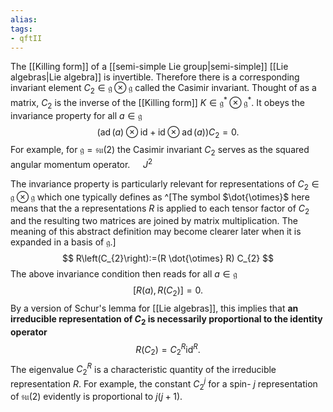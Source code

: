 ```yaml
---
alias:
tags:
- qftII
---
```

The [[Killing form]] of a [[semi-simple Lie group|semi-simple]] [[Lie algebras|Lie algebra]] is invertible. Therefore there is a corresponding invariant element $C_{2} \in \mathfrak{g} \otimes \mathfrak{g}$ called the Casimir invariant. Thought of as a matrix, $C_{2}$ is the inverse of the [[Killing form]] $K \in \mathfrak{g}^{*} \otimes \mathfrak{g}^{*}$. It obeys the invariance property for all $a \in \mathfrak{g}$
$$
(\operatorname{ad}(a) \otimes \mathrm{id}+\mathrm{id} \otimes \operatorname{ad}(a)) C_{2}=0 .
$$
For example, for $\mathfrak{g}=\mathfrak{s u}(2)$ the Casimir invariant $C_{2}$ serves as the squared angular momentum operator. $\quad{J}^{2}$

The invariance property is particularly relevant for representations of $C_{2} \in \mathfrak{g} \otimes \mathfrak{g}$ which one typically defines as ^[The symbol $\dot{\otimes}$ here means that the a representations $R$ is applied to each tensor factor of $C_{2}$ and the resulting two matrices are joined by matrix multiplication. The meaning of this abstract definition may become clearer later when it is expanded in a basis of $\mathfrak{g}$.]
$$
R\left(C_{2}\right):=(R \dot{\otimes} R) C_{2}
$$
The above invariance condition then reads for all $a \in \mathfrak{g}$
$$
\left[R(a), R\left(C_{2}\right)\right]=0 .
$$
By a version of Schur's lemma for [[Lie algebras]], this implies that **an irreducible representation of $C_{2}$ is necessarily proportional to the identity operator**
$$
R\left(C_{2}\right)=C_{2}^{R} \mathrm{id}^{R} .
$$
The eigenvalue $C_{2}^{R}$ is a characteristic quantity of the irreducible representation $R .$ For example, the constant $C_{2}^{j}$ for a spin- $j$ representation of $\mathfrak{s u}(2)$ evidently is proportional to $j(j+1)$.